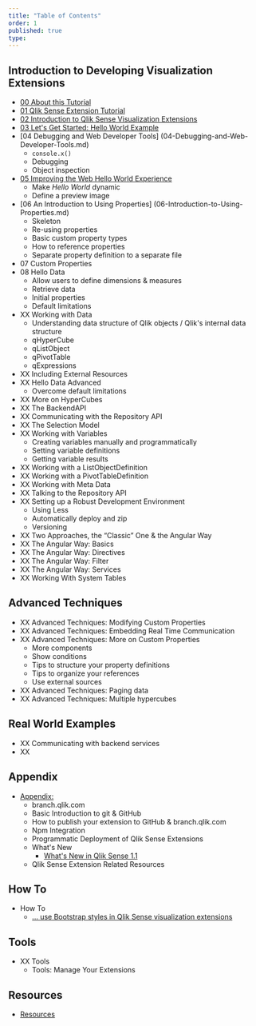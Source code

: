 ```yaml
---
title: "Table of Contents"
order: 1
published: true
type:
---
```


## Introduction to Developing Visualization Extensions
* [00 About this Tutorial](00-About.md)
* [01 Qlik Sense Extension Tutorial](01-Qlik-Sense-Extension-Tutorial.md)
* [02 Introduction to Qlik Sense Visualization Extensions](02-Introduction-to-Qlik-Sense-Visualization-Extensions.md)
* [03 Let's Get Started: Hello World Example](03-Lets-Get-Started--Hello-World-Example.md)
* [04 Debugging and Web Developer Tools] (04-Debugging-and-Web-Developer-Tools.md)
	* `console.x()`
	* Debugging
	* Object inspection
* [05 Improving the Web Hello World Experience](05-Improving-the-Hello-World-Experience.md)
	* Make _Hello World_ dynamic
	* Define a preview image
* [06 An Introduction to Using Properties] (06-Introduction-to-Using-Properties.md)
	* Skeleton
	* Re-using properties
	* Basic custom property types
	* How to reference properties
	* Separate property definition to a separate file
* 07 Custom Properties
* 08 Hello Data
	* Allow users to define dimensions & measures
	* Retrieve data
	* Initial properties
	* Default limitations
* XX Working with Data
	* Understanding data structure of Qlik objects / Qlik's internal data structure
	* qHyperCube
	* qListObject
	* qPivotTable
	* qExpressions
* XX Including External Resources
* XX Hello Data Advanced
	* Overcome default limitations
* XX More on HyperCubes
* XX The BackendAPI
* XX Communicating with the Repository API
* XX The Selection Model
* XX Working with Variables
	* Creating variables manually and programmatically
	* Setting variable definitions
	* Getting variable results
* XX Working with a ListObjectDefinition
* XX Working with a PivotTableDefinition
* XX Working with Meta Data
* XX Talking to the Repository API
* XX Setting up a Robust Development Environment
	* Using Less
	* Automatically deploy and zip
	* Versioning
* XX Two Approaches, the “Classic” One & the Angular Way
* XX The Angular Way: Basics
* XX The Angular Way: Directives
* XX The Angular Way: Filter
* XX The Angular Way: Services
* XX Working With System Tables

## Advanced Techniques
* XX Advanced Techniques: Modifying Custom Properties
* XX Advanced Techniques: Embedding Real Time Communication
* XX Advanced Techniques: More on Custom Properties
	* More components
	* Show conditions
	* Tips to structure your property definitions
	* Tips to organize your references
	* Use external sources
* XX Advanced Techniques: Paging data
* XX Advanced Techniques: Multiple hypercubes

## Real World Examples
* XX Communicating with backend services
* XX 
	
## Appendix
* [Appendix:](1000-Appendix.md)
	* branch.qlik.com
	* Basic Introduction to git & GitHub
	* How to publish your extension to GitHub & branch.qlik.com
	* Npm Integration
	* Programmatic Deployment of Qlik Sense Extensions
	* What's New
		* [What's New in Qlik Sense 1.1](2011-Appendix-Whats-New-in-Qlik-Sense-1.1.md)
	* Qlik Sense Extension Related Resources
	
## How To
* How To
	* [... use Bootstrap styles in Qlik Sense visualization extensions](5000-Using-Bootstrap-CSS-in-Visualization-Extensions.md)
	
## Tools
* XX Tools
	* Tools: Manage Your Extensions
	
## Resources
* [Resources](1001-Appendix-Resources.md)
	